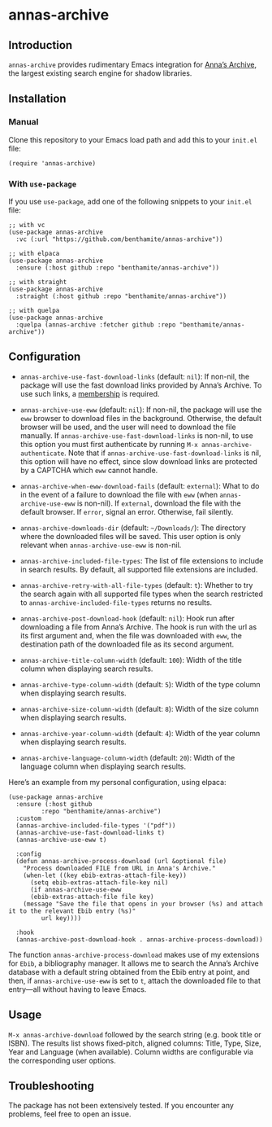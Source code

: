 # annas-archive

## Introduction

`annas-archive` provides rudimentary Emacs integration for [Anna’s Archive](https://annas-archive.org/), the largest existing search engine for shadow libraries.

## Installation

### Manual

Clone this repository to your Emacs load path and add this to your `init.el` file:

```emacs-lisp
(require 'annas-archive)
```

### With `use-package`

If you use `use-package`, add one of the following snippets to your `init.el` file:

```emacs-lisp
;; with vc
(use-package annas-archive
  :vc (:url "https://github.com/benthamite/annas-archive"))

;; with elpaca
(use-package annas-archive
  :ensure (:host github :repo "benthamite/annas-archive"))

;; with straight
(use-package annas-archive
  :straight (:host github :repo "benthamite/annas-archive"))

;; with quelpa
(use-package annas-archive
  :quelpa (annas-archive :fetcher github :repo "benthamite/annas-archive"))
```

## Configuration

- `annas-archive-use-fast-download-links` (default: `nil`): If non-nil, the package will use the fast download links provided by Anna’s Archive. To use such links, a [membership](https://annas-archive.org/donate) is required.

- `annas-archive-use-eww` (default: `nil`): If non-nil, the package will use the `eww` browser to download files in the background. Otherwise, the default browser will be used, and the user will need to download the file manually. If `annas-archive-use-fast-download-links` is non-nil, to use this option you must first authenticate by running `M-x annas-archive-authenticate`. Note that if `annas-archive-use-fast-download-links` is nil, this option will have no effect, since slow download links are protected by a CAPTCHA which `eww` cannot handle.

- `annas-archive-when-eww-download-fails` (default: `external`): What to do in the event of a failure to download the file with `eww` (when `annas-archive-use-eww` is non-nil). If `external`, download the file with the default browser. If `error`, signal an error. Otherwise, fail silently.

- `annas-archive-downloads-dir` (default: `~/Downloads/`): The directory where the downloaded files will be saved. This user option is only relevant when `annas-archive-use-eww` is non-nil.

- `annas-archive-included-file-types`: The list of file extensions to include in search results. By default, all supported file extensions are included.

- `annas-archive-retry-with-all-file-types` (default: `t`): Whether to try the search again with all supported file types when the search restricted to `annas-archive-included-file-types` returns no results.

- `annas-archive-post-download-hook` (default: `nil`): Hook run after downloading a file from Anna’s Archive. The hook is run with the url as its first argument and, when the file was downloaded with `eww`, the destination path of the downloaded file as its second argument.

- `annas-archive-title-column-width` (default: `100`): Width of the title column when displaying search results.
- `annas-archive-type-column-width` (default: `5`): Width of the type column when displaying search results.
- `annas-archive-size-column-width` (default: `8`): Width of the size column when displaying search results.
- `annas-archive-year-column-width` (default: `4`): Width of the year column when displaying search results.
- `annas-archive-language-column-width` (default: `20`): Width of the language column when displaying search results.

Here’s an example from my personal configuration, using elpaca:

```emacs-lisp
(use-package annas-archive
  :ensure (:host github
		 :repo "benthamite/annas-archive")
  :custom
  (annas-archive-included-file-types '("pdf"))
  (annas-archive-use-fast-download-links t)
  (annas-archive-use-eww t)

  :config
  (defun annas-archive-process-download (url &optional file)
	"Process downloaded FILE from URL in Anna's Archive."
	(when-let ((key ebib-extras-attach-file-key))
	  (setq ebib-extras-attach-file-key nil)
	  (if annas-archive-use-eww
	  (ebib-extras-attach-file file key)
	(message "Save the file that opens in your browser (%s) and attach it to the relevant Ebib entry (%s)"
		 url key))))

  :hook
  (annas-archive-post-download-hook . annas-archive-process-download))
```

The function `annas-archive-process-download` makes use of my extensions for `Ebib`, a bibliography manager. It allows me to search the Anna’s Archive database with a default string obtained from the Ebib entry at point, and then, if `annas-archive-use-eww` is set to `t`, attach the downloaded file to that entry—all without having to leave Emacs.

## Usage

`M-x annas-archive-download` followed by the search string (e.g. book title or ISBN). The results list shows fixed-pitch, aligned columns: Title, Type, Size, Year and Language (when available). Column widths are configurable via the corresponding user options.

## Troubleshooting

The package has not been extensively tested. If you encounter any problems, feel free to open an issue.

